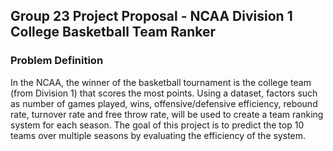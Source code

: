 ## Group 23 Project Proposal - NCAA Division 1 College Basketball Team Ranker

### Problem Definition

In the NCAA, the winner of the basketball tournament is the college team (from Division 1) that scores the most points. Using a dataset, factors such as number of games played, wins, offensive/defensive efficiency, rebound rate, turnover rate and free throw rate, will be used to create a team ranking system for each season. The goal of this project is to predict the top 10 teams over multiple seasons by evaluating the efficiency of the system. 
